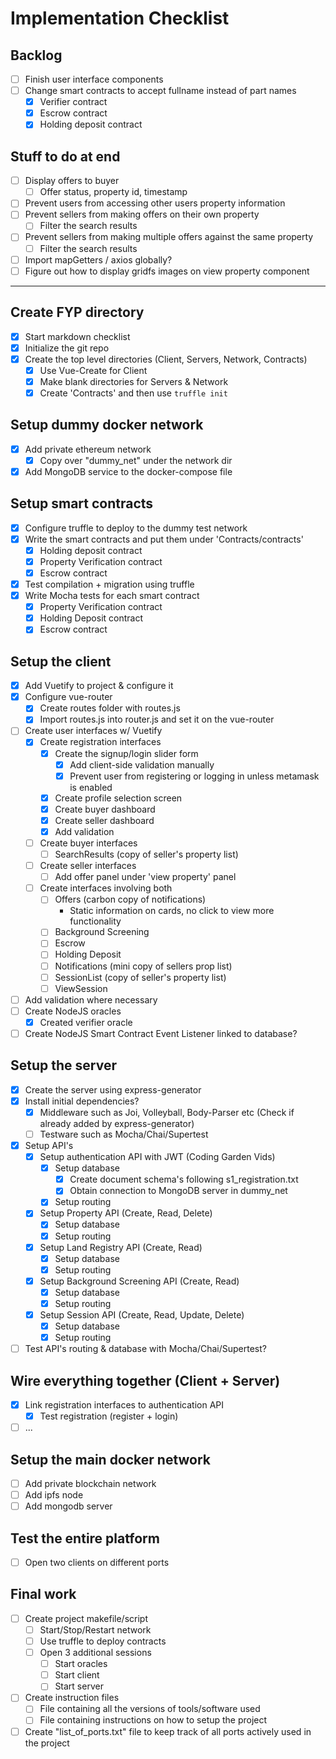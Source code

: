 # Implementation Checklist

## Backlog
- [ ] Finish user interface components
- [ ] Change smart contracts to accept fullname instead of part names
	- [x] Verifier contract
	- [x] Escrow contract
	- [x] Holding deposit contract

## Stuff to do at end
- [ ] Display offers to buyer
	- [ ] Offer status, property id, timestamp
- [ ] Prevent users from accessing other users property information
- [ ] Prevent sellers from making offers on their own property
	- [ ] Filter the search results
- [ ] Prevent sellers from making multiple offers against the same property
	- [ ] Filter the search results
- [ ] Import mapGetters / axios globally?
- [ ] Figure out how to display gridfs images on view property component

---

## Create FYP directory
- [x] Start markdown checklist
- [x] Initialize the git repo
- [x] Create the top level directories (Client, Servers, Network, Contracts)
  - [x] Use Vue-Create for Client
  - [x] Make blank directories for Servers & Network
  - [x] Create 'Contracts' and then use ``` truffle init ```

## Setup dummy docker network
- [x] Add private ethereum network
  - [x] Copy over "dummy_net" under the network dir
- [x] Add MongoDB service to the docker-compose file

## Setup smart contracts
- [x] Configure truffle to deploy to the dummy test network
- [x] Write the smart contracts and put them under 'Contracts/contracts'
	- [x] Holding deposit contract
	- [x] Property Verification contract
	- [x] Escrow contract
- [x] Test compilation + migration using truffle
- [x] Write Mocha tests for each smart contract
  - [x] Property Verification contract
  - [x] Holding Deposit contract
  - [x] Escrow contract

## Setup the client
- [x] Add Vuetify to project & configure it
- [x] Configure vue-router
	- [x] Create routes folder with routes.js
	- [x] Import routes.js into router.js and set it on the vue-router
- [ ] Create user interfaces w/ Vuetify
	- [x] Create registration interfaces
		- [x] Create the signup/login slider form
			- [x] Add client-side validation manually
			- [x] Prevent user from registering or logging in unless metamask is enabled
		- [x] Create profile selection screen
		- [x] Create buyer dashboard
		- [x] Create seller dashboard
		- [x] Add validation
	- [ ] Create buyer interfaces
		- [ ] SearchResults (copy of seller's property list)
	- [ ] Create seller interfaces
		- [ ] Add offer panel under 'view property' panel
	- [ ] Create interfaces involving both
		- [ ] Offers (carbon copy of notifications)
			* Static information on cards, no click to view more functionality
		- [ ]	Background Screening
		- [ ] Escrow
		- [ ] Holding Deposit
		- [ ] Notifications (mini copy of sellers prop list)
		- [ ] SessionList (copy of seller's property list)
		- [ ] ViewSession
- [ ] Add validation where necessary
- [ ] Create NodeJS oracles
	- [x] Created verifier oracle
- [ ] Create NodeJS Smart Contract Event Listener linked to database?

## Setup the server
- [x] Create the server using express-generator
- [x] Install initial dependencies?
	- [x] Middleware such as Joi, Volleyball, Body-Parser etc (Check if already added by express-generator)
	- [ ] Testware such as Mocha/Chai/Supertest
- [x] Setup API's
	- [x] Setup authentication API with JWT (Coding Garden Vids)
		- [x] Setup database
			- [x] Create document schema's following s1_registration.txt
			- [x] Obtain connection to MongoDB server in dummy_net
		- [x] Setup routing
	- [x] Setup Property API (Create, Read, Delete)
		- [x] Setup database
		- [x] Setup routing
	- [x] Setup Land Registry API (Create, Read)
		- [x] Setup database
		- [x] Setup routing
	- [x] Setup Background Screening API (Create, Read)
		- [x] Setup database
		- [x] Setup routing
	- [x] Setup Session API (Create, Read, Update, Delete)
		- [x] Setup database
		- [x] Setup routing
- [ ] Test API's routing & database with Mocha/Chai/Supertest?

## Wire everything together (Client + Server)
- [x] Link registration interfaces to authentication API
	- [x] Test registration (register + login)
- [ ] ...

## Setup the main docker network
- [ ] Add private blockchain network
- [ ] Add ipfs node
- [ ] Add mongodb server

## Test the entire platform
- [ ] Open two clients on different ports

## Final work
- [ ] Create project makefile/script
	- [ ] Start/Stop/Restart network
	- [ ] Use truffle to deploy contracts
	- [ ] Open 3 additional sessions
		- [ ] Start oracles
		- [ ] Start client
		- [ ] Start server
- [ ] Create instruction files
  - [ ] File containing all the versions of tools/software used
  - [ ] File containing instructions on how to setup the project
- [ ] Create "list_of_ports.txt" file to keep track of all ports actively used in the project
